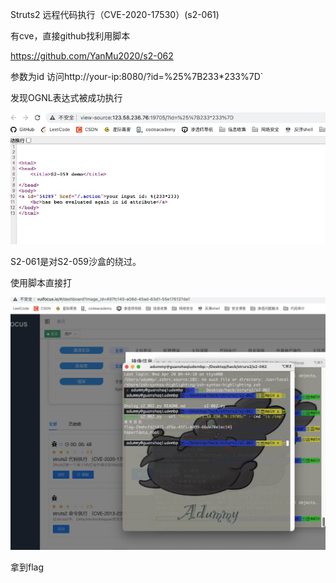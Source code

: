 Struts2 远程代码执行（CVE-2020-17530）(s2-061)

有cve，直接github找利用脚本

https://github.com/YanMu2020/s2-062

参数为id 访问http://your-ip:8080/?id=%25%7B233*233%7D`

发现OGNL表达式被成功执行

![image-20220420053229253](./src/8.jpg)

S2-061是对S2-059沙盒的绕过。

使用脚本直接打

![image-20220420053753086](./src/9.jpg)

拿到flag